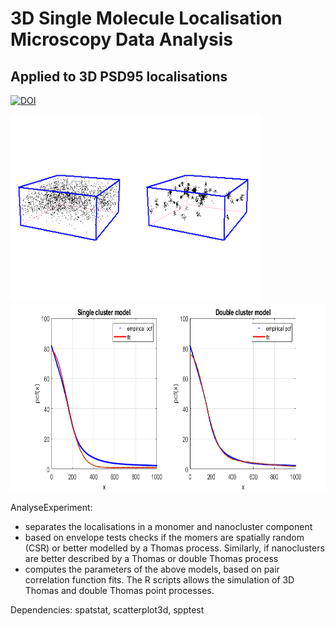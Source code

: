 # 3D Single Molecule Localisation Microscopy Data Analysis 
## Applied to 3D PSD95 localisations

[![DOI](https://zenodo.org/badge/845670050.svg)](https://zenodo.org/doi/10.5281/zenodo.13357245)

<img src=CleanedData.png width="400" height="300"><img src=Sample.png width="550" height="300">

AnalyseExperiment:
- separates the localisations in a monomer and nanocluster component
- based on envelope tests checks if the momers are spatially random (CSR) or better modelled by a Thomas process. Similarly, if nanoclusters are better described by a Thomas or double Thomas process
- computes the parameters of the above models, based on pair correlation function fits.
The R scripts allows the simulation of 3D Thomas and double Thomas point processes.

Dependencies: spatstat, scatterplot3d, spptest 


